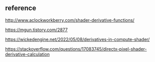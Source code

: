 



## reference

http://www.aclockworkberry.com/shader-derivative-functions/

https://mgun.tistory.com/2877

https://wickedengine.net/2022/05/08/derivatives-in-compute-shader/

https://stackoverflow.com/questions/17083745/directx-pixel-shader-derivative-calculation